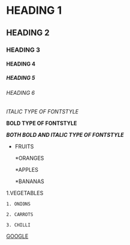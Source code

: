 # HEADING 1
## HEADING 2
### HEADING 3
#### HEADING 4
##### HEADING 5
###### HEADING 6
*ITALIC TYPE OF FONTSTYLE*

**BOLD TYPE OF FONTSTYLE**

***BOTH BOLD AND ITALIC TYPE OF FONTSTYLE***

* FRUITS

  *ORANGES
  
  *APPLES
 
  *BANANAS
  
1.VEGETABLES

    1. ONIONS
  
    2. CARROTS 
  
    3. CHILLI
   
[GOOGLE](https://www.google.com/)
    
